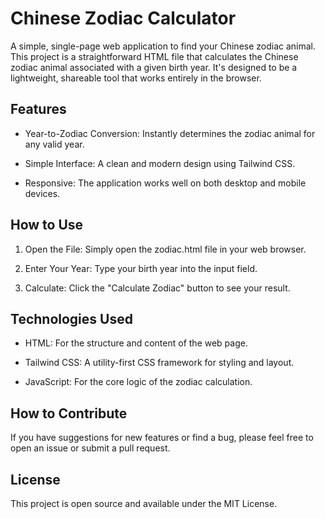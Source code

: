 # Chinese Zodiac Calculator

A simple, single-page web application to find your Chinese zodiac animal.
This project is a straightforward HTML file that calculates the Chinese zodiac animal associated with a given birth year. It's designed to be a lightweight, shareable tool that works entirely in the browser.

## Features

* Year-to-Zodiac Conversion: Instantly determines the zodiac animal for any valid year.

* Simple Interface: A clean and modern design using Tailwind CSS.

* Responsive: The application works well on both desktop and mobile devices.

## How to Use

1) Open the File: Simply open the zodiac.html file in your web browser.

2) Enter Your Year: Type your birth year into the input field.

3) Calculate: Click the "Calculate Zodiac" button to see your result.

## Technologies Used

* HTML: For the structure and content of the web page.

* Tailwind CSS: A utility-first CSS framework for styling and layout.

* JavaScript: For the core logic of the zodiac calculation.

## How to Contribute

If you have suggestions for new features or find a bug, please feel free to open an issue or submit a pull request.

## License
This project is open source and available under the MIT License.
